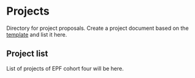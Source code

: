 # Projects

Directory for project proposals. Create a project document based on the [template](./project-template.md) and list it here.


## Project list

List of projects of EPF cohort four will be here.